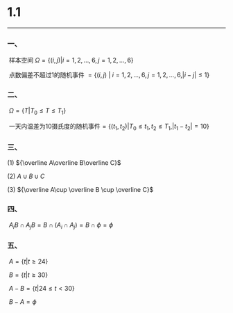 # 1.1

---

### 一、

​	 样本空间 $\Omega=\{(i,j)| i=1,2,...,6, j=1,2,...,6\}$ 

​	 点数偏差不超过1的随机事件 $=\{(i,j)\ |\ i=1,2,...,6, j=1,2,...,6,|i-j|\leq1\}$ 

### 二、

​	 $\Omega =\{T|T_0\leq T \leq T_1\}$

​	 一天内温差为10摄氏度的随机事件$=\{(t_1,t_2)|T_0\leq t_1,t_2 \leq T_1,|t_1-t_2|= 10\}$ 

### 三、

(1)	 ${\overline A\overline B\overline C}$

(2)	 ${A\cup B\cup C}$

(3)	 ${\overline A\cup \overline B \cup \overline C}$

### 四、

​	 $A_iB\cap A_jB=B\cap(A_i \cap A_j)=B\cap \phi=\phi$

### 五、

​	 ${A=\{t|t\geq24\}}$ 

​	 $B=\{t|t\geq30\}$ 

​	 ${A-B=\{t|24\leq t <30\}}$

​	 $B-A=\phi$
